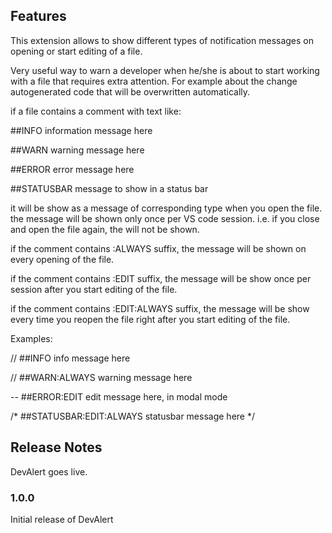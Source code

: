## Features

This extension allows to show different types of notification messages on opening or start editing of a file.

Very useful way to warn a developer when he/she is about to start working with a file that requires extra attention. For example about the change autogenerated code 
that will be overwritten automatically.

if a file contains a comment with text like:

 ##INFO information message here

 ##WARN warning message here

 ##ERROR error message here
 
 ##STATUSBAR message to show in a status bar

it will be show as a message of corresponding type when you open the file. the message will be shown only once per VS code session. 
i.e. if you close and open the file again, the will not be shown.

if the comment contains :ALWAYS suffix, the message will be shown on every opening of the file.

if the comment contains :EDIT suffix, the message will be show once per session after you start editing of the file.

if the comment contains :EDIT:ALWAYS suffix, the message will be show every time you reopen the file right after you start editing of the file.

Examples:

// ##INFO info message here

// ##WARN:ALWAYS warning message here

-- ##ERROR:EDIT edit message here, in modal mode

/* ##STATUSBAR:EDIT:ALWAYS statusbar message here */


## Release Notes

DevAlert goes live.

### 1.0.0

Initial release of DevAlert
